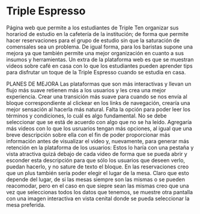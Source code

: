 # Triple Espresso

Página web que permite a los estudiantes de Triple Ten organizar sus horariod de estudio en la cafetería de la institución; de forma que permite hacer reservaciones para el grupo de estudio sin que la saturación de comensales sea un problema.
De igual forma, para los baristas supone una mejora ya que también permite una mejor organización en cuanto a sus insumos y herramientas.
Un extra de la plataforma web es que se muestran videos sobre café en casa con lo que los estudiantes pueden aprender tips para disfrutar un toque de la Triple Espresso cuando se estudia en casa.

PLANES DE MEJORA
Las plataformas que son más interactivas y llevan un flujo más suave retienen más a los usuarios y les crea una mejor experiencia. Crear una transición más suave para cuando se nos envía al bloque correspondiente al clickear en los links de navegación, crearía una mejor sensación al hacerla más natural.
Falta la opción para poder leer los términos y condiciones, lo cuál es algo fundamental. No se debe seleccionar que se está de acuerdo con algo que no se ha leído.
Agregaría más videos con lo que los usruarios tengan más opciones, al igual que una breve descripción sobre ella con el fin de poder proporcionar más información antes de visualizar el video y, nuevamente, para generar más retención en la plataforma de los usuarios: Estos lo haría con una pestaña y vista atractiva quizá debajo de cada video de forma que se pueda abrir y esconder esta descripción para que sólo los usuarios que deseen verlo, puedan hacerlo, y no sature de texto el bloque.
En las reservaciones creo que un plus también sería poder elegir el lugar de la mesa. Claro que esto depende del lugar, de si las mesas siempre son las mismas o se pueden reacomodar, pero en el caso en que siepre sean las mismas creo que una vez que seleccionas todos los datos que tenemos, se muestre otra pantalla con una imagen interactiva en vista cenital donde se pueda seleccionar la mesa preferida.
